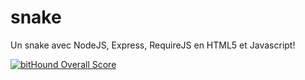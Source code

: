 # snake
Un snake avec NodeJS, Express, RequireJS en HTML5 et Javascript!

[![bitHound Overall Score](https://www.bithound.io/github/labodudev-sources/snake/badges/score.svg)](https://www.bithound.io/github/labodudev-sources/snake)

